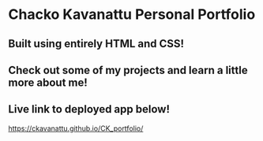 # Chacko Kavanattu Personal Portfolio

## Built using entirely HTML and CSS!

## Check out some of my projects and learn a little more about me!

## Live link to deployed app below!
https://ckavanattu.github.io/CK_portfolio/
